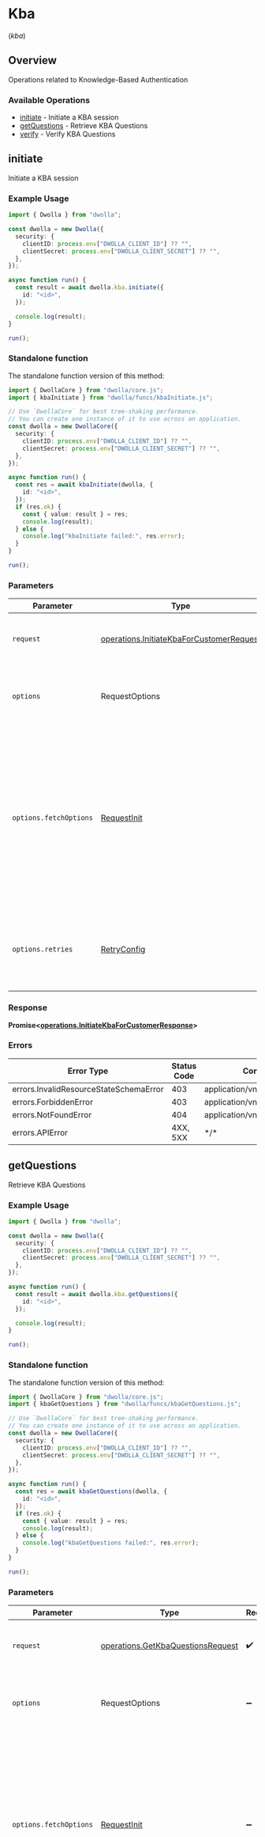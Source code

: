 # Kba
(*kba*)

## Overview

Operations related to Knowledge-Based Authentication

### Available Operations

* [initiate](#initiate) - Initiate a KBA session
* [getQuestions](#getquestions) - Retrieve KBA Questions
* [verify](#verify) - Verify KBA Questions

## initiate

Initiate a KBA session

### Example Usage

<!-- UsageSnippet language="typescript" operationID="initiateKbaForCustomer" method="post" path="/customers/{id}/kba" -->
```typescript
import { Dwolla } from "dwolla";

const dwolla = new Dwolla({
  security: {
    clientID: process.env["DWOLLA_CLIENT_ID"] ?? "",
    clientSecret: process.env["DWOLLA_CLIENT_SECRET"] ?? "",
  },
});

async function run() {
  const result = await dwolla.kba.initiate({
    id: "<id>",
  });

  console.log(result);
}

run();
```

### Standalone function

The standalone function version of this method:

```typescript
import { DwollaCore } from "dwolla/core.js";
import { kbaInitiate } from "dwolla/funcs/kbaInitiate.js";

// Use `DwollaCore` for best tree-shaking performance.
// You can create one instance of it to use across an application.
const dwolla = new DwollaCore({
  security: {
    clientID: process.env["DWOLLA_CLIENT_ID"] ?? "",
    clientSecret: process.env["DWOLLA_CLIENT_SECRET"] ?? "",
  },
});

async function run() {
  const res = await kbaInitiate(dwolla, {
    id: "<id>",
  });
  if (res.ok) {
    const { value: result } = res;
    console.log(result);
  } else {
    console.log("kbaInitiate failed:", res.error);
  }
}

run();
```

### Parameters

| Parameter                                                                                                                                                                      | Type                                                                                                                                                                           | Required                                                                                                                                                                       | Description                                                                                                                                                                    |
| ------------------------------------------------------------------------------------------------------------------------------------------------------------------------------ | ------------------------------------------------------------------------------------------------------------------------------------------------------------------------------ | ------------------------------------------------------------------------------------------------------------------------------------------------------------------------------ | ------------------------------------------------------------------------------------------------------------------------------------------------------------------------------ |
| `request`                                                                                                                                                                      | [operations.InitiateKbaForCustomerRequest](../../models/operations/initiatekbaforcustomerrequest.md)                                                                           | :heavy_check_mark:                                                                                                                                                             | The request object to use for the request.                                                                                                                                     |
| `options`                                                                                                                                                                      | RequestOptions                                                                                                                                                                 | :heavy_minus_sign:                                                                                                                                                             | Used to set various options for making HTTP requests.                                                                                                                          |
| `options.fetchOptions`                                                                                                                                                         | [RequestInit](https://developer.mozilla.org/en-US/docs/Web/API/Request/Request#options)                                                                                        | :heavy_minus_sign:                                                                                                                                                             | Options that are passed to the underlying HTTP request. This can be used to inject extra headers for examples. All `Request` options, except `method` and `body`, are allowed. |
| `options.retries`                                                                                                                                                              | [RetryConfig](../../lib/utils/retryconfig.md)                                                                                                                                  | :heavy_minus_sign:                                                                                                                                                             | Enables retrying HTTP requests under certain failure conditions.                                                                                                               |

### Response

**Promise\<[operations.InitiateKbaForCustomerResponse](../../models/operations/initiatekbaforcustomerresponse.md)\>**

### Errors

| Error Type                             | Status Code                            | Content Type                           |
| -------------------------------------- | -------------------------------------- | -------------------------------------- |
| errors.InvalidResourceStateSchemaError | 403                                    | application/vnd.dwolla.v1.hal+json     |
| errors.ForbiddenError                  | 403                                    | application/vnd.dwolla.v1.hal+json     |
| errors.NotFoundError                   | 404                                    | application/vnd.dwolla.v1.hal+json     |
| errors.APIError                        | 4XX, 5XX                               | \*/\*                                  |

## getQuestions

Retrieve KBA Questions

### Example Usage

<!-- UsageSnippet language="typescript" operationID="getKbaQuestions" method="get" path="/kba/{id}" -->
```typescript
import { Dwolla } from "dwolla";

const dwolla = new Dwolla({
  security: {
    clientID: process.env["DWOLLA_CLIENT_ID"] ?? "",
    clientSecret: process.env["DWOLLA_CLIENT_SECRET"] ?? "",
  },
});

async function run() {
  const result = await dwolla.kba.getQuestions({
    id: "<id>",
  });

  console.log(result);
}

run();
```

### Standalone function

The standalone function version of this method:

```typescript
import { DwollaCore } from "dwolla/core.js";
import { kbaGetQuestions } from "dwolla/funcs/kbaGetQuestions.js";

// Use `DwollaCore` for best tree-shaking performance.
// You can create one instance of it to use across an application.
const dwolla = new DwollaCore({
  security: {
    clientID: process.env["DWOLLA_CLIENT_ID"] ?? "",
    clientSecret: process.env["DWOLLA_CLIENT_SECRET"] ?? "",
  },
});

async function run() {
  const res = await kbaGetQuestions(dwolla, {
    id: "<id>",
  });
  if (res.ok) {
    const { value: result } = res;
    console.log(result);
  } else {
    console.log("kbaGetQuestions failed:", res.error);
  }
}

run();
```

### Parameters

| Parameter                                                                                                                                                                      | Type                                                                                                                                                                           | Required                                                                                                                                                                       | Description                                                                                                                                                                    |
| ------------------------------------------------------------------------------------------------------------------------------------------------------------------------------ | ------------------------------------------------------------------------------------------------------------------------------------------------------------------------------ | ------------------------------------------------------------------------------------------------------------------------------------------------------------------------------ | ------------------------------------------------------------------------------------------------------------------------------------------------------------------------------ |
| `request`                                                                                                                                                                      | [operations.GetKbaQuestionsRequest](../../models/operations/getkbaquestionsrequest.md)                                                                                         | :heavy_check_mark:                                                                                                                                                             | The request object to use for the request.                                                                                                                                     |
| `options`                                                                                                                                                                      | RequestOptions                                                                                                                                                                 | :heavy_minus_sign:                                                                                                                                                             | Used to set various options for making HTTP requests.                                                                                                                          |
| `options.fetchOptions`                                                                                                                                                         | [RequestInit](https://developer.mozilla.org/en-US/docs/Web/API/Request/Request#options)                                                                                        | :heavy_minus_sign:                                                                                                                                                             | Options that are passed to the underlying HTTP request. This can be used to inject extra headers for examples. All `Request` options, except `method` and `body`, are allowed. |
| `options.retries`                                                                                                                                                              | [RetryConfig](../../lib/utils/retryconfig.md)                                                                                                                                  | :heavy_minus_sign:                                                                                                                                                             | Enables retrying HTTP requests under certain failure conditions.                                                                                                               |

### Response

**Promise\<[operations.GetKbaQuestionsResponse](../../models/operations/getkbaquestionsresponse.md)\>**

### Errors

| Error Type                                 | Status Code                                | Content Type                               |
| ------------------------------------------ | ------------------------------------------ | ------------------------------------------ |
| errors.ForbiddenError                      | 403                                        | application/vnd.dwolla.v1.hal+json         |
| errors.GetKbaQuestionsDwollaV1HalJSONError | 404                                        | application/vnd.dwolla.v1.hal+json         |
| errors.APIError                            | 4XX, 5XX                                   | \*/\*                                      |

## verify

Verify KBA Questions

### Example Usage

<!-- UsageSnippet language="typescript" operationID="verify" method="post" path="/kba/{id}" -->
```typescript
import { Dwolla } from "dwolla";

const dwolla = new Dwolla({
  security: {
    clientID: process.env["DWOLLA_CLIENT_ID"] ?? "",
    clientSecret: process.env["DWOLLA_CLIENT_SECRET"] ?? "",
  },
});

async function run() {
  const result = await dwolla.kba.verify({
    id: "<id>",
    requestBody: {
      answers: [],
    },
  });

  console.log(result);
}

run();
```

### Standalone function

The standalone function version of this method:

```typescript
import { DwollaCore } from "dwolla/core.js";
import { kbaVerify } from "dwolla/funcs/kbaVerify.js";

// Use `DwollaCore` for best tree-shaking performance.
// You can create one instance of it to use across an application.
const dwolla = new DwollaCore({
  security: {
    clientID: process.env["DWOLLA_CLIENT_ID"] ?? "",
    clientSecret: process.env["DWOLLA_CLIENT_SECRET"] ?? "",
  },
});

async function run() {
  const res = await kbaVerify(dwolla, {
    id: "<id>",
    requestBody: {
      answers: [],
    },
  });
  if (res.ok) {
    const { value: result } = res;
    console.log(result);
  } else {
    console.log("kbaVerify failed:", res.error);
  }
}

run();
```

### Parameters

| Parameter                                                                                                                                                                      | Type                                                                                                                                                                           | Required                                                                                                                                                                       | Description                                                                                                                                                                    |
| ------------------------------------------------------------------------------------------------------------------------------------------------------------------------------ | ------------------------------------------------------------------------------------------------------------------------------------------------------------------------------ | ------------------------------------------------------------------------------------------------------------------------------------------------------------------------------ | ------------------------------------------------------------------------------------------------------------------------------------------------------------------------------ |
| `request`                                                                                                                                                                      | [operations.VerifyRequest](../../models/operations/verifyrequest.md)                                                                                                           | :heavy_check_mark:                                                                                                                                                             | The request object to use for the request.                                                                                                                                     |
| `options`                                                                                                                                                                      | RequestOptions                                                                                                                                                                 | :heavy_minus_sign:                                                                                                                                                             | Used to set various options for making HTTP requests.                                                                                                                          |
| `options.fetchOptions`                                                                                                                                                         | [RequestInit](https://developer.mozilla.org/en-US/docs/Web/API/Request/Request#options)                                                                                        | :heavy_minus_sign:                                                                                                                                                             | Options that are passed to the underlying HTTP request. This can be used to inject extra headers for examples. All `Request` options, except `method` and `body`, are allowed. |
| `options.retries`                                                                                                                                                              | [RetryConfig](../../lib/utils/retryconfig.md)                                                                                                                                  | :heavy_minus_sign:                                                                                                                                                             | Enables retrying HTTP requests under certain failure conditions.                                                                                                               |

### Response

**Promise\<[operations.VerifyResponse](../../models/operations/verifyresponse.md)\>**

### Errors

| Error Type                         | Status Code                        | Content Type                       |
| ---------------------------------- | ---------------------------------- | ---------------------------------- |
| errors.ForbiddenError              | 403                                | application/vnd.dwolla.v1.hal+json |
| errors.InvalidKbaSessionError      | 403                                | application/vnd.dwolla.v1.hal+json |
| errors.ExpiredKbaSessionError      | 403                                | application/vnd.dwolla.v1.hal+json |
| errors.VerifyDwollaV1HalJSONError  | 404                                | application/vnd.dwolla.v1.hal+json |
| errors.APIError                    | 4XX, 5XX                           | \*/\*                              |